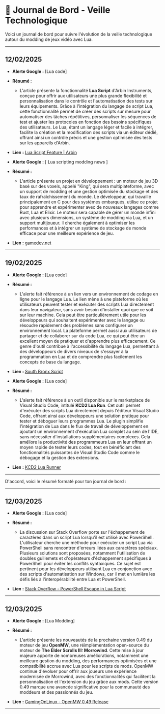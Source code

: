# 📰 Journal de Bord - Veille Technologique

Voici un journal de bord pour suivre l'évolution de la veille technologique autour du modding de jeux vidéo avec Lua. 

---

## 12/02/2025

- **Alerte Google :** [Lua code]
- **Résumé :**  
  - L'article présente la fonctionnalité **Lua Script** d'Arbin Instruments, conçue pour offrir aux utilisateurs une plus grande flexibilité et personnalisation dans le contrôle et l'automatisation des tests sur leurs équipements. Grâce à l'intégration du langage de script Lua, cette fonctionnalité permet de créer des scripts sur mesure pour automatiser des tâches répétitives, personnaliser les séquences de test et ajuster les protocoles en fonction des besoins spécifiques des utilisateurs. Le Lua, étant un langage léger et facile à intégrer, facilite la création et la modification des scripts via un éditeur dédié, offrant ainsi un contrôle précis et une gestion optimisée des tests sur les appareils d'Arbin.

- **Lien :**  [Lua Script Feature | Arbin](https://www.arbin.com/zh/82-8/lua-script-feature/)


- **Alerte Google :** [ Lua scripting modding news ]
- **Résumé :**  
  - L'article présente un projet en développement : un moteur de jeu 3D basé sur des voxels, appelé "King", qui sera multiplateforme, avec un support de modding et une gestion optimisée du stockage et des taux de rafraîchissement du monde. Le développeur, qui travaille principalement en C pour des systèmes embarqués, utilise ce projet pour apprendre et expérimenter avec de nouveaux langages comme Rust, Lua et Elixir. Le moteur sera capable de gérer un monde infini avec plusieurs dimensions, un système de modding via Lua, et un support multijoueur. Il cherche également à optimiser les performances et à intégrer un système de stockage de monde efficace pour une meilleure expérience de jeu.

- **Lien :**  [gamedev.net](https://www.gamedev.net/forums/topic/717943-king-3d-cross-platform-infinite-voxel-world-engine-w-modding-support-multi-player-optimized-world-storagetick-rates-c-lua-rustelixir/5468438/)
  
---

## 19/02/2025

- **Alerte Google :** [Lua code]
- **Résumé :**  
  - L'alerte fait référence à un lien vers un environnement de codage en ligne pour le langage Lua. Le lien mène à une plateforme où les utilisateurs peuvent tester et exécuter des scripts Lua directement dans leur navigateur, sans avoir besoin d'installer quoi que ce soit sur leur machine. Cela peut être particulièrement utile pour les développeurs qui souhaitent expérimenter avec le langage ou résoudre rapidement des problèmes sans configurer un environnement local. La plateforme permet aussi aux utilisateurs de partager et de collaborer sur du code Lua, ce qui peut être un excellent moyen de pratiquer et d'apprendre plus efficacement. Ce genre d'outil contribue à l'accessibilité du langage Lua, permettant à des développeurs de divers niveaux de s'essayer à la programmation en Lua et de comprendre plus facilement les concepts de base du langage.

- **Lien :**
[South Bronx Script](https://www.mycompiler.io/view/I98NJVmsbGa)


- **Alerte Google :** [Lua code]
- **Résumé :**  
  - L'alerte fait référence à un outil disponible sur le marketplace de Visual Studio Code, intitulé **KCD2 Lua Run**. Cet outil permet d'exécuter des scripts Lua directement depuis l'éditeur Visual Studio Code, offrant ainsi aux développeurs une solution pratique pour tester et déboguer leurs programmes Lua. Le plugin simplifie l'intégration de Lua dans le flux de travail de développement en ajoutant un environnement d'exécution Lua complet au sein de l'IDE, sans nécessiter d'installations supplémentaires complexes. Cela améliore la productivité des programmeurs Lua en leur offrant un moyen rapide de tester leurs codes, tout en bénéficiant des fonctionnalités puissantes de Visual Studio Code comme le débogage et la gestion des extensions.

- **Lien :** [KCD2 Lua Runner](https://marketplace.visualstudio.com/items?itemName=yobson.kcd2-lua-run)

---
D'accord, voici le résumé formaté pour ton journal de bord :  

---
## 12/03/2025  

- **Alerte Google :** [Lua code]  
- **Résumé :**  
  - La discussion sur Stack Overflow porte sur l'échappement de caractères dans un script Lua lorsqu'il est utilisé avec PowerShell. L'utilisateur cherche une méthode pour exécuter un script Lua via PowerShell sans rencontrer d'erreurs liées aux caractères spéciaux. Plusieurs solutions sont proposées, notamment l'utilisation de doubles guillemets et d'opérateurs d'échappement spécifiques à PowerShell pour éviter les conflits syntaxiques. Ce sujet est pertinent pour les développeurs utilisant Lua en conjonction avec des scripts d'automatisation sur Windows, car il met en lumière les défis liés à l'interopérabilité entre Lua et PowerShell.  

- **Lien :**  [Stack Overflow - PowerShell Escape in Lua Script](https://stackoverflow.com/questions/79503032/powershell-escape-in-lua-script)    

---

## 12/03/2025  

- **Alerte Google :** [Lua Modding]  
- **Résumé :**  
  - L'article présente les nouveautés de la prochaine version 0.49 du moteur de jeu **OpenMW**, une réimplémentation open-source du moteur de **The Elder Scrolls III: Morrowind**. Cette mise à jour majeure apporte de nombreuses améliorations, notamment une meilleure gestion du modding, des performances optimisées et une compatibilité accrue avec Lua pour les scripts de mods. OpenMW continue d'évoluer pour offrir aux joueurs une expérience modernisée de Morrowind, avec des fonctionnalités qui facilitent la personnalisation et l'extension du jeu grâce aux mods. Cette version 0.49 marque une avancée significative pour la communauté des moddeurs et des passionnés du jeu.  

- **Lien :** [GamingOnLinux - OpenMW 0.49 Release](https://www.gamingonlinux.com/2025/02/morrowind-game-engine-openmw-gearing-up-for-a-huge-new-0-49-release/)  

---

